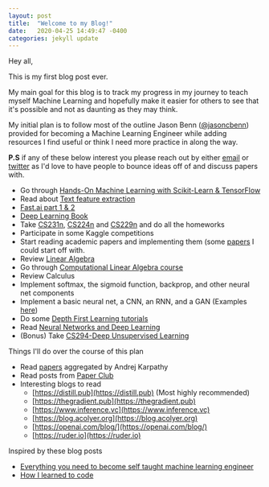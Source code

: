 ```yaml
---
layout: post
title:  "Welcome to my Blog!"
date:   2020-04-25 14:49:47 -0400
categories: jekyll update
---
```

Hey all,

This is my first blog post ever. 

My main goal for this blog is to track my progress in my journey to teach myself Machine Learning and hopefully make it easier for others to see that it's possible and not as daunting as they may think.

My initial plan is to follow most of the outline Jason Benn ([@jasoncbenn](https://twitter.com/jasoncbenn)) provided for becoming a Machine Learning Engineer while adding resources I find useful or think I need more practice in along the way.

**P.S** if any of these below interest you please reach out by either [email](mailto:afestekjian3@gmail.com) or [twitter](https://twitter.com/afestekjian) as I'd love to have people to bounce ideas off of and discuss papers with.

- Go through [Hands-On Machine Learning with Scikit-Learn & TensorFlow](https://www.amazon.com/Hands-Machine-Learning-Scikit-Learn-TensorFlow/dp/1492032646/ref=dp_ob_title_bk)
- Read about [Text feature extraction](http://scikit-learn.org/stable/modules/feature_extraction.html)
- [Fast.ai part 1 & 2](https://course.fast.ai)
- [Deep Learning Book](https://www.deeplearningbook.org)
- Take [CS231n](http://cs231n.stanford.edu), [CS224n](http://cs224d.stanford.edu) and [CS229n](http://cs229.stanford.edu) and do all the homeworks
- Participate in some Kaggle competitions
- Start reading academic papers and implementing them (some [papers](https://github.com/JasonBenn/deep-learning-paper-notes) I could start off with.
- Review [Linear Algebra](https://www.youtube.com/watch?v=kjBOesZCoqc&list=PL0-GT3co4r2y2YErbmuJw2L5tW4Ew2O5B)
- Go through [Computational Linear Algebra course](https://github.com/fastai/numerical-linear-algebra/blob/master/README.md)
- Review Calculus
- Implement softmax, the sigmoid function, backprop, and other neural net components 
- Implement a basic neural net, a CNN, an RNN, and a GAN (Examples [here](https://github.com/JasonBenn/deep-learning-implementations))
- Do some [Depth First Learning tutorials](http://www.depthfirstlearning.com)
- Read [Neural Networks and Deep Learning](http://neuralnetworksanddeeplearning.com)
- (Bonus) Take [CS294-Deep Unsupervised Learning](https://sites.google.com/view/berkeley-cs294-158-sp20/home)

Things I'll do over the course of this plan
- Read [papers](http://arxiv-sanity.com/top?timefilter=month&vfilter=all) aggregated by Andrej Karpathy 
- Read posts from [Paper Club](https://medium.com/paper-club)
- Interesting blogs to read 
    - [https://distill.pub](https://distill.pub) (Most highly recommended)
    - [https://thegradient.pub](https://thegradient.pub)
    - [https://www.inference.vc](https://www.inference.vc)
    - [https://blog.acolyer.org](https://blog.acolyer.org)
    - [https://openai.com/blog/](https://openai.com/blog/)
    - [https://ruder.io](https://ruder.io)

Inspired by these blog posts
- [Everything you need to become self taught machine learning engineer](https://medium.com/@jasoncbenn/everything-you-need-to-become-a-self-taught-machine-learning-engineer-d09bbcdfa631)
- [How I learned to code](https://jasonbenn.com/post/how-i-learned-to-code)





[jekyll-gh]:   https://github.com/alekfestekjian
